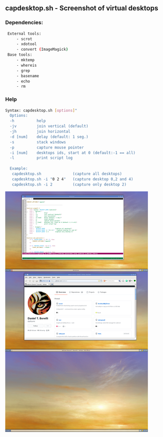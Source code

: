 ## capdesktop.sh - Screenshot of virtual desktops

### Dependencies:

```bash
 External tools:
     - scrot
     - xdotool
     - convert (ImageMagick)
 Base tools:
     - mktemp
     - whereis
     - grep
     - basename
     - echo
     - rm
```

### Help

```bash
Syntax: capdesktop.sh [options]"
  Options:
  -h          help
  -jv         join vertical (default)
  -jh         join horizontal
  -d [num]    delay (default: 1 seg.)
  -s          stack windows
  -p          capture mouse pointer
  -i [num]    desktops ids, start at 0 (default:-1 == all)
  -l          print script log

  Example:
   capdesktop.sh              (capture all desktops)
   capdesktop.sh -i "0 2 4"   (capture desktop 0,2 and 4)
   capdesktop.sh -i 2         (capture only desktop 2)
```

<img src="https://github.com/daltomi/capdesktop/raw/master/screenshots/capdesktop.png"/>

